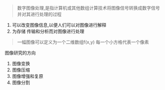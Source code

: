 > 数字图像处理,是指计算机或其他数组计算技术将图像信号转换成数字信号并对其进行处理的过程

1. 可以改变图像信息,以便人们可以对图像进行解释
2. 为存储 传输和分析而对图像进行处理

> 一幅图像可以定义为一个二维数组f(x,y) 每一个小方格代表一个像素

图像研究的方向

1. 图像变换
2. 图像压缩
3. 图像增强和复原
4. 图像分割